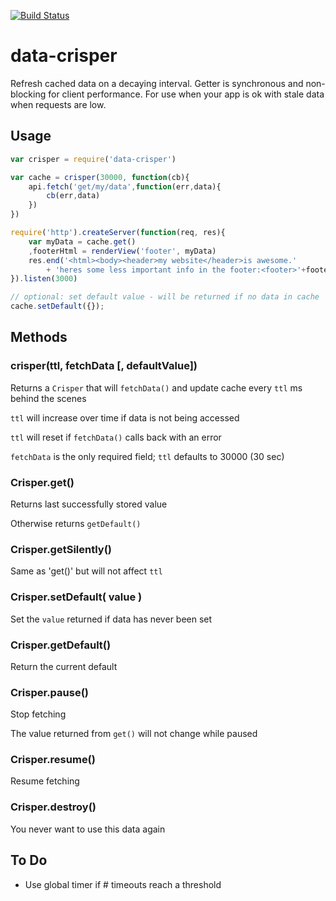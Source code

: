 [![Build Status](https://secure.travis-ci.org/fluffybunnies/data-crisper.png)](http://travis-ci.org/fluffybunnies/data-crisper)

# data-crisper

Refresh cached data on a decaying interval. Getter is synchronous and non-blocking for client performance. For use when your app is ok with stale data when requests are low.


## Usage
```javascript
var crisper = require('data-crisper')

var cache = crisper(30000, function(cb){
	api.fetch('get/my/data',function(err,data){
		cb(err,data)
	})
})

require('http').createServer(function(req, res){
	var myData = cache.get()
	,footerHtml = renderView('footer', myData)
	res.end('<html><body><header>my website</header>is awesome.'
		+ 'heres some less important info in the footer:<footer>'+footerHtml+'</footer></body></html>')
}).listen(3000)

// optional: set default value - will be returned if no data in cache
cache.setDefault({});

```


## Methods


### crisper(ttl, fetchData [, defaultValue])

Returns a `Crisper` that will `fetchData()` and update cache every `ttl` ms behind the scenes

`ttl` will increase over time if data is not being accessed

`ttl` will reset if `fetchData()` calls back with an error

`fetchData` is the only required field; `ttl` defaults to 30000 (30 sec)


### Crisper.get()

Returns last successfully stored value

Otherwise returns `getDefault()`


### Crisper.getSilently()

Same as 'get()' but will not affect `ttl`


### Crisper.setDefault( value )

Set the `value` returned if data has never been set


### Crisper.getDefault()

Return the current default


### Crisper.pause()

Stop fetching

The value returned from `get()` will not change while paused


### Crisper.resume()

Resume fetching


### Crisper.destroy()

You never want to use this data again



## To Do
- Use global timer if # timeouts reach a threshold



